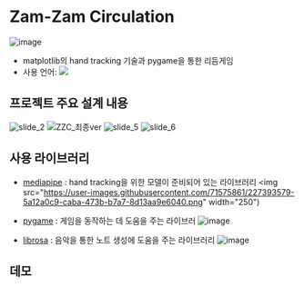 # Zam-Zam Circulation
![image](https://user-images.githubusercontent.com/71575861/227392075-0757992e-3254-4921-bd21-39de8cbadb3a.png)
- matplotlib의 hand tracking 기술과 pygame을 통한 리듬게임
- 사용 언어: <img src="https://img.shields.io/badge/Python-3776AB?style=flat-square&logo=python&logoColor=white"/>
## 프로젝트 주요 설계 내용
![slide_2](https://user-images.githubusercontent.com/71575861/227393083-25f31077-ca6c-4f0b-b730-72d192b9d1f1.png)
![ZZC_최종ver](https://user-images.githubusercontent.com/71575861/227392578-2b4d2fd1-40da-44d0-b066-f799674e816b.gif)
![slide_5](https://user-images.githubusercontent.com/71575861/227392806-3841c68b-9b4e-4a1f-8e57-5655703f7f4f.gif)
![slide_6](https://user-images.githubusercontent.com/71575861/227392809-8e4025d8-39e7-4710-bf05-7d271e3208a0.gif)

## 사용 라이브러리
- [mediapipe](https://google.github.io/mediapipe/) : hand tracking을 위한 모델이 준비되어 있는 라이브러리
<img src="https://user-images.githubusercontent.com/71575861/227393579-5a12a0c9-caba-473b-b7a7-8d13aa9e6040.png" width="250")

- [pygame](https://www.pygame.org/) : 게임을 동작하는 데 도움을 주는 라이브러
![image](https://user-images.githubusercontent.com/71575861/227393588-df85b1cc-530c-4168-9d4e-1e0bee793d78.png)

- [librosa](https://librosa.org/) : 음악을 통한 노트 생성에 도움을 주는 라이브러리
![image](https://user-images.githubusercontent.com/71575861/227393597-90f7b0d7-5e39-465a-a6b7-710ad73a5100.png)


## 데모
